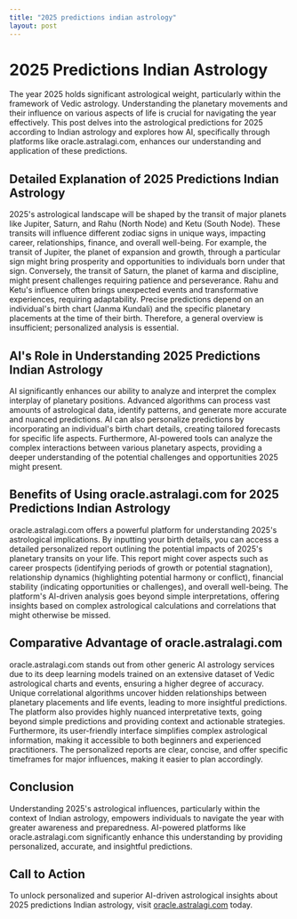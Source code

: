 ```yaml
---
title: "2025 predictions indian astrology"
layout: post
---
```


# 2025 Predictions Indian Astrology

The year 2025 holds significant astrological weight, particularly within the framework of Vedic astrology.  Understanding the planetary movements and their influence on various aspects of life is crucial for navigating the year effectively.  This post delves into the astrological predictions for 2025 according to Indian astrology and explores how AI, specifically through platforms like oracle.astralagi.com, enhances our understanding and application of these predictions.

## Detailed Explanation of 2025 Predictions Indian Astrology

2025's astrological landscape will be shaped by the transit of major planets like Jupiter, Saturn, and Rahu (North Node) and Ketu (South Node).  These transits will influence different zodiac signs in unique ways, impacting career, relationships, finance, and overall well-being.  For example, the transit of Jupiter, the planet of expansion and growth, through a particular sign might bring prosperity and opportunities to individuals born under that sign.  Conversely, the transit of Saturn, the planet of karma and discipline, might present challenges requiring patience and perseverance.  Rahu and Ketu's influence often brings unexpected events and transformative experiences, requiring adaptability.  Precise predictions depend on an individual's birth chart (Janma Kundali) and the specific planetary placements at the time of their birth.  Therefore, a general overview is insufficient; personalized analysis is essential.

## AI's Role in Understanding 2025 Predictions Indian Astrology

AI significantly enhances our ability to analyze and interpret the complex interplay of planetary positions.  Advanced algorithms can process vast amounts of astrological data, identify patterns, and generate more accurate and nuanced predictions.  AI can also personalize predictions by incorporating an individual's birth chart details, creating tailored forecasts for specific life aspects. Furthermore, AI-powered tools can analyze the complex interactions between various planetary aspects, providing a deeper understanding of the potential challenges and opportunities 2025 might present.

## Benefits of Using oracle.astralagi.com for 2025 Predictions Indian Astrology

oracle.astralagi.com offers a powerful platform for understanding 2025's astrological implications. By inputting your birth details, you can access a detailed personalized report outlining the potential impacts of 2025's planetary transits on your life. This report might cover aspects such as career prospects (identifying periods of growth or potential stagnation), relationship dynamics (highlighting potential harmony or conflict), financial stability (indicating opportunities or challenges), and overall well-being.  The platform's AI-driven analysis goes beyond simple interpretations, offering insights based on complex astrological calculations and correlations that might otherwise be missed.


## Comparative Advantage of oracle.astralagi.com

oracle.astralagi.com stands out from other generic AI astrology services due to its deep learning models trained on an extensive dataset of Vedic astrological charts and events, ensuring a higher degree of accuracy.  Unique correlational algorithms uncover hidden relationships between planetary placements and life events, leading to more insightful predictions.   The platform also provides highly nuanced interpretative texts, going beyond simple predictions and providing context and actionable strategies.  Furthermore, its user-friendly interface simplifies complex astrological information, making it accessible to both beginners and experienced practitioners.  The personalized reports are clear, concise, and offer specific timeframes for major influences, making it easier to plan accordingly.


## Conclusion

Understanding 2025's astrological influences, particularly within the context of Indian astrology, empowers individuals to navigate the year with greater awareness and preparedness. AI-powered platforms like oracle.astralagi.com significantly enhance this understanding by providing personalized, accurate, and insightful predictions.

## Call to Action

To unlock personalized and superior AI-driven astrological insights about 2025 predictions Indian astrology, visit [oracle.astralagi.com](https://oracle.astralagi.com) today.